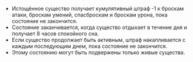 - Истощённое существо получает кумулятивный штраф -1 к броскам атаки, броскам умений, спасброскам и броскам урона, пока состояние не закончится. 
- Состояние заканчивается, когда существо отдыхает в течение дня и получает 8 часов спокойного сна. 
- Если существо продолжает быть активным, штраф накапливается с каждым последующим днем, пока состояние не закончится. 
- Этому состоянию могут быть подвержены только живые существа.